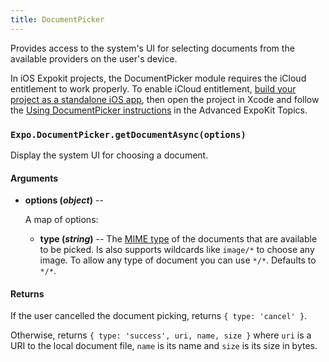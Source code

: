 ```yaml
---
title: DocumentPicker
---
```


Provides access to the system's UI for selecting documents from the available providers on the user's device. 

In iOS Expokit projects, the DocumentPicker module requires the iCloud entitlement to work properly. To enable iCloud entitlement, [build your project as a standalone iOS app](https://docs.expo.io/versions/latest/guides/building-standalone-apps.html), then open the project in Xcode and follow the [Using DocumentPicker instructions](/versions/latest/guides/advanced-expokit-topics.html#using-documentpicker) in the Advanced ExpoKit Topics.

### `Expo.DocumentPicker.getDocumentAsync(options)`

Display the system UI for choosing a document.

#### Arguments

-   **options (_object_)** --

      A map of options:

    -   **type (_string_)** -- The [MIME type](https://en.wikipedia.org/wiki/Media_type) of the documents that are available to be picked. Is also supports wildcards like `image/*` to choose any image. To allow any type of document you can use `*/*`. Defaults to `*/*`.

#### Returns

If the user cancelled the document picking, returns `{ type: 'cancel' }`.

Otherwise, returns `{ type: 'success', uri, name, size }` where `uri` is a URI to the local document file, `name` is its name and `size` is its size in bytes.

